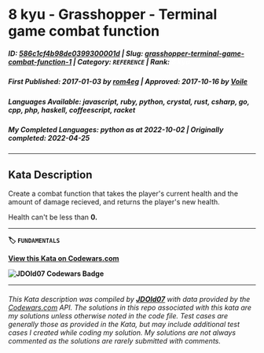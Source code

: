 # 8 kyu - Grasshopper - Terminal game combat function

##### **ID**: [586c1cf4b98de0399300001d](https://www.codewars.com/kata/586c1cf4b98de0399300001d) | **Slug**: [grasshopper-terminal-game-combat-function-1](https://www.codewars.com/kata/586c1cf4b98de0399300001d) | **Category**: `REFERENCE` | **Rank**: <span style="color:white">8 kyu</span>

##### **First Published**: 2017-01-03 ***by*** [rom4eg](https://www.codewars.com/users/rom4eg) | **Approved**: 2017-10-16 ***by*** [Voile](https://www.codewars.com/users/Voile)

##### **Languages Available**: javascript, ruby, python, crystal, rust, csharp, go, cpp, php, haskell, coffeescript, racket

##### **My Completed Languages**: python ***as at*** 2022-10-02 | **Originally completed**: 2022-04-25

---

## Kata Description


Create a combat function that takes the player's current health and the amount of damage recieved, and returns the player's new health.

Health can't be less than <b>0<b>.

---


🏷 `FUNDAMENTALS`


[View this Kata on Codewars.com](https://www.codewars.com/kata/586c1cf4b98de0399300001d)

![](https://www.codewars.com/users/jdold07/badges/large "JDOld07 Codewars Badge")

---

###### *This Kata description was compiled by [**JDOld07**](https://tpstech.dev) with data provided by the [Codewars.com](https://www.codewars.com) API.  The solutions in this repo associated with this kata are my solutions unless otherwise noted in the code file.  Test cases are generally those as provided in the Kata, but may include additional test cases I created while coding my solution.  My solutions are not always commented as the solutions are rarely submitted with comments.*
